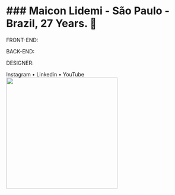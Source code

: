 <h1> ### Maicon Lidemi - São Paulo - Brazil, 27 Years. 🌟 </h1>

FRONT-END:<p>
BACK-END:<p>
DESIGNER:<p>
<article>
Instagram • Linkedin • YouTube
  </article>

<div>
  <a href="https://github.com/seu-usuário-aqui">
  <!-- <img height="300em"src="https://github-readme-stats.vercel.app/api/top-langs/?username=Annderlau&layout=compact&langs_count=7&theme=gotham"/> -->
  <img height="300em"src="https://github-readme-stats.vercel.app/api?username=Annderlau&show_icons=true&theme=gotham&include_all_commits=true&count_private=true"/>
  </div>

